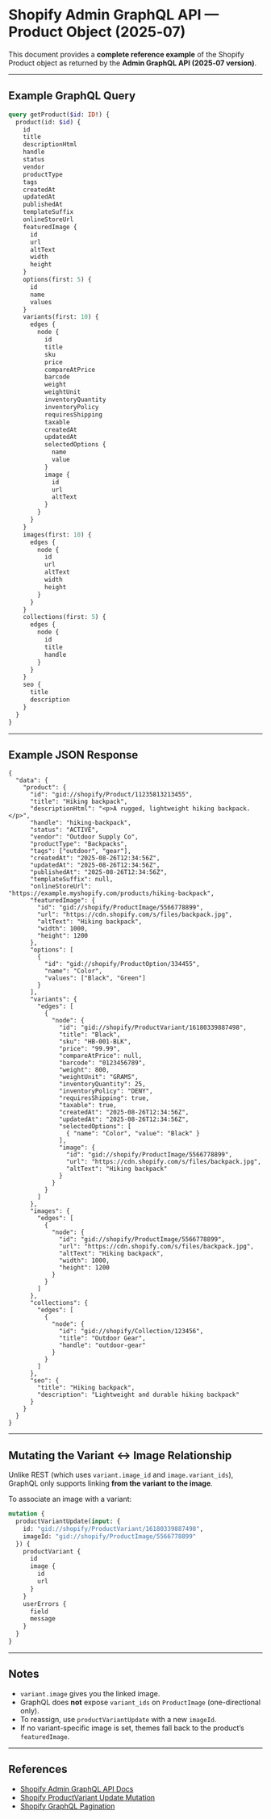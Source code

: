# Shopify Admin GraphQL API — Product Object (2025‑07)

This document provides a **complete reference example** of the Shopify Product object 
as returned by the **Admin GraphQL API (2025‑07 version)**.

---

## Example GraphQL Query

```graphql
query getProduct($id: ID!) {
  product(id: $id) {
    id
    title
    descriptionHtml
    handle
    status
    vendor
    productType
    tags
    createdAt
    updatedAt
    publishedAt
    templateSuffix
    onlineStoreUrl
    featuredImage {
      id
      url
      altText
      width
      height
    }
    options(first: 5) {
      id
      name
      values
    }
    variants(first: 10) {
      edges {
        node {
          id
          title
          sku
          price
          compareAtPrice
          barcode
          weight
          weightUnit
          inventoryQuantity
          inventoryPolicy
          requiresShipping
          taxable
          createdAt
          updatedAt
          selectedOptions {
            name
            value
          }
          image {
            id
            url
            altText
          }
        }
      }
    }
    images(first: 10) {
      edges {
        node {
          id
          url
          altText
          width
          height
        }
      }
    }
    collections(first: 5) {
      edges {
        node {
          id
          title
          handle
        }
      }
    }
    seo {
      title
      description
    }
  }
}
```

---

## Example JSON Response

```jsonc
{
  "data": {
    "product": {
      "id": "gid://shopify/Product/11235813213455",
      "title": "Hiking backpack",
      "descriptionHtml": "<p>A rugged, lightweight hiking backpack.</p>",
      "handle": "hiking-backpack",
      "status": "ACTIVE",
      "vendor": "Outdoor Supply Co",
      "productType": "Backpacks",
      "tags": ["outdoor", "gear"],
      "createdAt": "2025-08-26T12:34:56Z",
      "updatedAt": "2025-08-26T12:34:56Z",
      "publishedAt": "2025-08-26T12:34:56Z",
      "templateSuffix": null,
      "onlineStoreUrl": "https://example.myshopify.com/products/hiking-backpack",
      "featuredImage": {
        "id": "gid://shopify/ProductImage/5566778899",
        "url": "https://cdn.shopify.com/s/files/backpack.jpg",
        "altText": "Hiking backpack",
        "width": 1000,
        "height": 1200
      },
      "options": [
        {
          "id": "gid://shopify/ProductOption/334455",
          "name": "Color",
          "values": ["Black", "Green"]
        }
      ],
      "variants": {
        "edges": [
          {
            "node": {
              "id": "gid://shopify/ProductVariant/16180339887498",
              "title": "Black",
              "sku": "HB-001-BLK",
              "price": "99.99",
              "compareAtPrice": null,
              "barcode": "0123456789",
              "weight": 800,
              "weightUnit": "GRAMS",
              "inventoryQuantity": 25,
              "inventoryPolicy": "DENY",
              "requiresShipping": true,
              "taxable": true,
              "createdAt": "2025-08-26T12:34:56Z",
              "updatedAt": "2025-08-26T12:34:56Z",
              "selectedOptions": [
                { "name": "Color", "value": "Black" }
              ],
              "image": {
                "id": "gid://shopify/ProductImage/5566778899",
                "url": "https://cdn.shopify.com/s/files/backpack.jpg",
                "altText": "Hiking backpack"
              }
            }
          }
        ]
      },
      "images": {
        "edges": [
          {
            "node": {
              "id": "gid://shopify/ProductImage/5566778899",
              "url": "https://cdn.shopify.com/s/files/backpack.jpg",
              "altText": "Hiking backpack",
              "width": 1000,
              "height": 1200
            }
          }
        ]
      },
      "collections": {
        "edges": [
          {
            "node": {
              "id": "gid://shopify/Collection/123456",
              "title": "Outdoor Gear",
              "handle": "outdoor-gear"
            }
          }
        ]
      },
      "seo": {
        "title": "Hiking backpack",
        "description": "Lightweight and durable hiking backpack"
      }
    }
  }
}
```

---

## Mutating the Variant ↔ Image Relationship

Unlike REST (which uses `variant.image_id` and `image.variant_ids`), GraphQL only supports linking **from the variant to the image**.

To associate an image with a variant:

```graphql
mutation {
  productVariantUpdate(input: {
    id: "gid://shopify/ProductVariant/16180339887498",
    imageId: "gid://shopify/ProductImage/5566778899"
  }) {
    productVariant {
      id
      image {
        id
        url
      }
    }
    userErrors {
      field
      message
    }
  }
}
```

---

## Notes

- `variant.image` gives you the linked image.  
- GraphQL does **not** expose `variant_ids` on `ProductImage` (one-directional only).  
- To reassign, use `productVariantUpdate` with a new `imageId`.  
- If no variant-specific image is set, themes fall back to the product’s `featuredImage`.  

---

## References

- [Shopify Admin GraphQL API Docs](https://shopify.dev/docs/api/admin-graphql/latest/objects/Product)
- [Shopify ProductVariant Update Mutation](https://shopify.dev/docs/api/admin-graphql/latest/mutations/productVariantUpdate)
- [Shopify GraphQL Pagination](https://shopify.dev/docs/api/usage/pagination-graphql)
